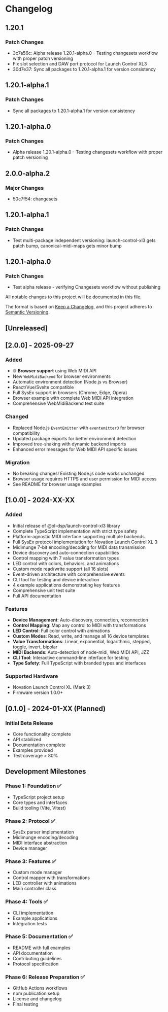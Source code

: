 # Changelog

## 1.20.1

### Patch Changes

- 3c7a56c: Alpha release 1.20.1-alpha.0 - Testing changesets workflow with proper patch versioning
- Fix slot selection and DAW port protocol for Launch Control XL3
- 30d7e37: Sync all packages to 1.20.1-alpha.1 for version consistency

## 1.20.1-alpha.1

### Patch Changes

- Sync all packages to 1.20.1-alpha.1 for version consistency

## 1.20.1-alpha.0

### Patch Changes

- Alpha release 1.20.1-alpha.0 - Testing changesets workflow with proper patch versioning

## 2.0.0-alpha.2

### Major Changes

- 50c7f54: changesets

## 1.20.1-alpha.1

### Patch Changes

- Test multi-package independent versioning: launch-control-xl3 gets patch bump, canonical-midi-maps gets minor bump

## 1.20.1-alpha.0

### Patch Changes

- Test alpha release - verifying Changesets workflow without publishing

All notable changes to this project will be documented in this file.

The format is based on [Keep a Changelog](https://keepachangelog.com/en/1.0.0/),
and this project adheres to [Semantic Versioning](https://semver.org/spec/v2.0.0.html).

## [Unreleased]

## [2.0.0] - 2025-09-27

### Added

- 🌐 **Browser support** using Web MIDI API
- New `WebMidiBackend` for browser environments
- Automatic environment detection (Node.js vs Browser)
- React/Vue/Svelte compatible
- Full SysEx support in browsers (Chrome, Edge, Opera)
- Browser example with complete Web MIDI API integration
- Comprehensive WebMidiBackend test suite

### Changed

- Replaced Node.js `EventEmitter` with `eventemitter3` for browser compatibility
- Updated package exports for better environment detection
- Improved tree-shaking with dynamic backend imports
- Enhanced error messages for Web MIDI API specific issues

### Migration

- No breaking changes! Existing Node.js code works unchanged
- Browser usage requires HTTPS and user permission for MIDI access
- See README for browser usage examples

## [1.0.0] - 2024-XX-XX

### Added

- Initial release of @ol-dsp/launch-control-xl3 library
- Complete TypeScript implementation with strict type safety
- Platform-agnostic MIDI interface supporting multiple backends
- Full SysEx protocol implementation for Novation Launch Control XL 3
- Midimunge 7-bit encoding/decoding for MIDI data transmission
- Device discovery and auto-connection capabilities
- Control mapping with 7 value transformation types
- LED control with colors, behaviors, and animations
- Custom mode read/write support (all 16 slots)
- Event-driven architecture with comprehensive events
- CLI tool for testing and device interaction
- 4 example applications demonstrating key features
- Comprehensive unit test suite
- Full API documentation

### Features

- **Device Management**: Auto-discovery, connection, reconnection
- **Control Mapping**: Map any control to MIDI with transformations
- **LED Control**: Full color control with animations
- **Custom Modes**: Read, write, and manage all 16 device templates
- **Value Transformations**: Linear, exponential, logarithmic, stepped, toggle, invert, bipolar
- **MIDI Backends**: Auto-detection of node-midi, Web MIDI API, JZZ
- **CLI Tool**: Interactive command-line interface for testing
- **Type Safety**: Full TypeScript with branded types and interfaces

### Supported Hardware

- Novation Launch Control XL (Mark 3)
- Firmware version 1.0.0+

## [0.1.0] - 2024-01-XX (Planned)

### Initial Beta Release

- Core functionality complete
- API stabilized
- Documentation complete
- Examples provided
- Test coverage > 80%

## Development Milestones

### Phase 1: Foundation ✅

- TypeScript project setup
- Core types and interfaces
- Build tooling (Vite, Vitest)

### Phase 2: Protocol ✅

- SysEx parser implementation
- Midimunge encoding/decoding
- MIDI interface abstraction
- Device manager

### Phase 3: Features ✅

- Custom mode manager
- Control mapper with transformations
- LED controller with animations
- Main controller class

### Phase 4: Tools ✅

- CLI implementation
- Example applications
- Integration tests

### Phase 5: Documentation ✅

- README with full examples
- API documentation
- Contributing guidelines
- Protocol specification

### Phase 6: Release Preparation ✅

- GitHub Actions workflows
- npm publication setup
- License and changelog
- Final testing
